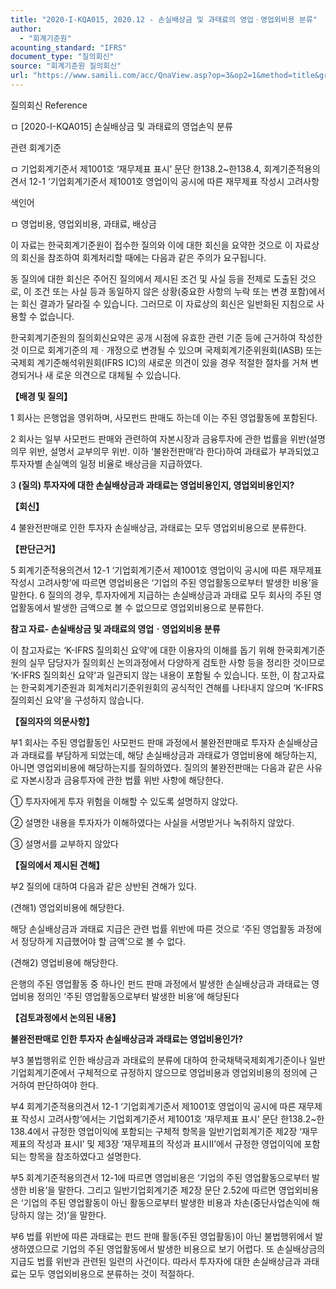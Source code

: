 ```yaml
---
title: "2020-I-KQA015, 2020.12 - 손실배상금 및 과태료의 영업ㆍ영업외비용 분류"
author:
  - "회계기준원"
acounting_standard: "IFRS"
document_type: "질의회신"
source: "회계기준원 질의회신"
url: "https://www.samili.com/acc/QnaView.asp?op=3&op2=1&method=title&group=2122-15;1&orgcode=0&searchword=&page=5&code=2020%2DI%2DKQA015%3A20201202"
---
```

질의회신 Reference

ㅁ \[2020-I-KQA015\] 손실배상금 및 과태료의 영업손익 분류

관련 회계기준

ㅁ 기업회계기준서 제1001호 ‘재무제표 표시’ 문단 한138.2~한138.4, 회계기준적용의견서 12-1 ‘기업회계기준서 제1001호 영업이익 공시에 따른 재무제표 작성시 고려사항

색인어

ㅁ 영업비용, 영업외비용, 과태료, 배상금

  

이 자료는 한국회계기준원이 접수한 질의와 이에 대한 회신을 요약한 것으로 이 자료상의 회신을 참조하여 회계처리할 때에는 다음과 같은 주의가 요구됩니다.

동 질의에 대한 회신은 주어진 질의에서 제시된 조건 및 사실 등을 전제로 도출된 것으로, 이 조건 또는 사실 등과 동일하지 않은 상황(중요한 사항의 누락 또는 변경 포함)에서는 회신 결과가 달라질 수 있습니다. 그러므로 이 자료상의 회신은 일반화된 지침으로 사용할 수 없습니다.

한국회계기준원의 질의회신요약은 공개 시점에 유효한 관련 기준 등에 근거하여 작성한 것 이므로 회계기준의 제ㆍ개정으로 변경될 수 있으며 국제회계기준위원회(IASB) 또는 국제회 계기준해석위원회(IFRS IC)의 새로운 의견이 있을 경우 적절한 절차를 거쳐 변경되거나 새 로운 의견으로 대체될 수 있습니다.

  
  

**【배경 및 질의】**

  

1 회사는 은행업을 영위하며, 사모펀드 판매도 하는데 이는 주된 영업활동에 포함된다.

  

2 회사는 일부 사모펀드 판매와 관련하여 자본시장과 금융투자에 관한 법률을 위반(설명의무 위반, 설명서 교부의무 위반. 이하 ‘불완전판매’라 한다)하여 과태료가 부과되었고 투자자별 손실액의 일정 비율로 배상금을 지급하였다.

  

3 **(질의) 투자자에 대한 손실배상금과 과태료는 영업비용인지, 영업외비용인지?**

  
  

**【회신】**

  

4 불완전판매로 인한 투자자 손실배상금, 과태료는 모두 영업외비용으로 분류한다.

  
  

**【판단근거】**

  

5 회계기준적용의견서 12-1 ‘기업회계기준서 제1001호 영업이익 공시에 따른 재무제표 작성시 고려사항’에 따르면 영업비용은 ‘기업의 주된 영업활동으로부터 발생한 비용’을 말한다. 6 질의의 경우, 투자자에게 지급하는 손실배상금과 과태료 모두 회사의 주된 영업활동에서 발생한 금액으로 볼 수 없으므로 영업외비용으로 분류한다.

  
  

**참고 자료- 손실배상금 및 과태료의 영업ㆍ영업외비용 분류**

이 참고자료는 ‘K-IFRS 질의회신 요약'에 대한 이용자의 이해를 돕기 위해 한국회계기준원의 실무 담당자가 질의회신 논의과정에서 다양하게 검토한 사항 등을 정리한 것이므로 ‘K-IFRS 질의회신 요약'과 일관되지 않는 내용이 포함될 수 있습니다. 또한, 이 참고자료는 한국회계기준원과 회계처리기준위원회의 공식적인 견해를 나타내지 않으며 ‘K-IFRS 질의회신 요약'을 구성하지 않습니다.

  

**【질의자의 의문사항】**

  

부1 회사는 주된 영업활동인 사모펀드 판매 과정에서 불완전판매로 투자자 손실배상금과 과태료를 부담하게 되었는데, 해당 손실배상금과 과태료가 영업비용에 해당하는지, 아니면 영업외비용에 해당하는지를 질의하였다. 질의의 불완전판매는 다음과 같은 사유로 자본시장과 금융투자에 관한 법률 위반 사항에 해당한다.

① 투자자에게 투자 위험을 이해할 수 있도록 설명하지 않았다.

② 설명한 내용을 투자자가 이해하였다는 사실을 서명받거나 녹취하지 않았다.

③ 설명서를 교부하지 않았다

  

**【질의에서 제시된 견해】**

  

부2 질의에 대하여 다음과 같은 상반된 견해가 있다.

(견해1) 영업외비용에 해당한다.

해당 손실배상금과 과태료 지급은 관련 법률 위반에 따른 것으로 ‘주된 영업활동 과정에서 정당하게 지급했어야 할 금액’으로 볼 수 없다.

(견해2) 영업비용에 해당한다.

은행의 주된 영업활동 중 하나인 펀드 판매 과정에서 발생한 손실배상금과 과태료는 영업비용 정의인 ‘주된 영업활동으로부터 발생한 비용’에 해당된다

  

**【검토과정에서 논의된 내용】**

  

**불완전판매로 인한 투자자 손실배상금과 과태료는 영업비용인가?**

  

부3 불법행위로 인한 배상금과 과태료의 분류에 대하여 한국채택국제회계기준이나 일반기업회계기준에서 구체적으로 규정하지 않으므로 영업비용과 영업외비용의 정의에 근거하여 판단하여야 한다.

  

부4 회계기준적용의견서 12-1 ‘기업회계기준서 제1001호 영업이익 공시에 따른 재무제표 작성시 고려사항’에서는 기업회계기준서 제1001호 ‘재무제표 표시’ 문단 한138.2~한138.4에서 규정한 영업이익에 포함되는 구체적 항목을 일반기업회계기준 제2장 ‘재무제표의 작성과 표시Ⅰ’ 및 제3장 ‘재무제표의 작성과 표시Ⅱ’에서 규정한 영업이익에 포함되는 항목을 참조하였다고 설명한다.

  

부5 회계기준적용의견서 12-1에 따르면 영업비용은 ‘기업의 주된 영업활동으로부터 발생한 비용’을 말한다. 그리고 일반기업회계기준 제2장 문단 2.52에 따르면 영업외비용은 ‘기업의 주된 영업활동이 아닌 활동으로부터 발생한 비용과 차손(중단사업손익에 해당하지 않는 것)’을 말한다.

  

부6 법률 위반에 따른 과태료는 펀드 판매 활동(주된 영업활동)이 아닌 불법행위에서 발생하였으므로 기업의 주된 영업활동에서 발생한 비용으로 보기 어렵다. 또 손실배상금의 지급도 법률 위반과 관련된 일련의 사건이다. 따라서 투자자에 대한 손실배상금과 과태료는 모두 영업외비용으로 분류하는 것이 적절하다.
